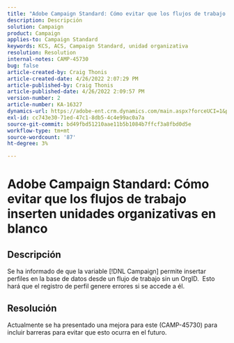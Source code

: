 ```yaml
---
title: "Adobe Campaign Standard: Cómo evitar que los flujos de trabajo inserten unidades organizativas en blanco"
description: Descripción
solution: Campaign
product: Campaign
applies-to: Campaign Standard
keywords: KCS, ACS, Campaign Standard, unidad organizativa
resolution: Resolution
internal-notes: CAMP-45730
bug: false
article-created-by: Craig Thonis
article-created-date: 4/26/2022 2:07:29 PM
article-published-by: Craig Thonis
article-published-date: 4/26/2022 2:09:57 PM
version-number: 2
article-number: KA-16327
dynamics-url: https://adobe-ent.crm.dynamics.com/main.aspx?forceUCI=1&pagetype=entityrecord&etn=knowledgearticle&id=42330533-6ac5-ec11-a7b6-0022480a138b
exl-id: cc743e30-71ed-47c1-8db5-4c4e99ac0a7a
source-git-commit: bd49fbd51210aae11b5b1084b7ffcf3a8fbd0d5e
workflow-type: tm+mt
source-wordcount: '87'
ht-degree: 3%

---
```


# Adobe Campaign Standard: Cómo evitar que los flujos de trabajo inserten unidades organizativas en blanco

## Descripción


Se ha informado de que la variable [!DNL Campaign] permite insertar perfiles en la base de datos desde un flujo de trabajo sin un OrgID.  Esto hará que el registro de perfil genere errores si se accede a él.


## Resolución


Actualmente se ha presentado una mejora para este (CAMP-45730) para incluir barreras para evitar que esto ocurra en el futuro.
